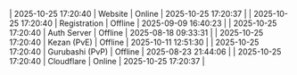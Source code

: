 | 2025-10-25 17:20:40 | Website | Online | 2025-10-25 17:20:37 |
| 2025-10-25 17:20:40 | Registration | Offline | 2025-09-09 16:40:23 |
| 2025-10-25 17:20:40 | Auth Server | Offline | 2025-08-18 09:33:31 |
| 2025-10-25 17:20:40 | Kezan (PvE) | Offline | 2025-10-11 12:51:30 |
| 2025-10-25 17:20:40 | Gurubashi (PvP) | Offline | 2025-08-23 21:44:06 |
| 2025-10-25 17:20:40 | Cloudflare | Online | 2025-10-25 17:20:37 |
